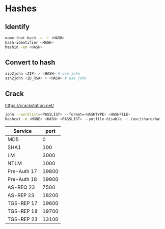 # Hashes
## Identify
```bash
name-that-hash -a -t <HASH>
hash-identifier <HASH>
hashid -em <HASH>
```

## Convert to hash
```bash
zip2john <ZIP> > <HASH> # use john
ssh2john <ID_RSA> > <HASH> # use john
```

## Crack
https://crackstation.net/

```bash
john --wordlist=<PASSLIST> --format=<HASHTYPE> <HASHFILE>
hashcat -m <MODE> <HASH> <PASSLIST> --potfile-disable -r /usr/share/hashcat/rules/<RULE>
```

|Service|port|
|-|-|
|MD5|0|
|SHA1|100|
|LM|3000|
|NTLM|1000|
|Pre-Auth 17|19800|
|Pre-Auth 18|19900|
|AS-REQ 23|7500|
|AS-REP 23|18200|
|TGS-REP 17|19600|
|TGS-REP 18|19700|
|TGS-REP 23|13100|